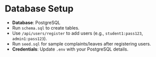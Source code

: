 # Database Setup
- **Database**: PostgreSQL
- Run `schema.sql` to create tables.
- Use `/api/users/register` to add users (e.g., `student1:pass123`, `admin1:pass123`).
- Run `seed.sql` for sample complaints/leaves after registering users.
- **Credentials**: Update `.env` with your PostgreSQL details.